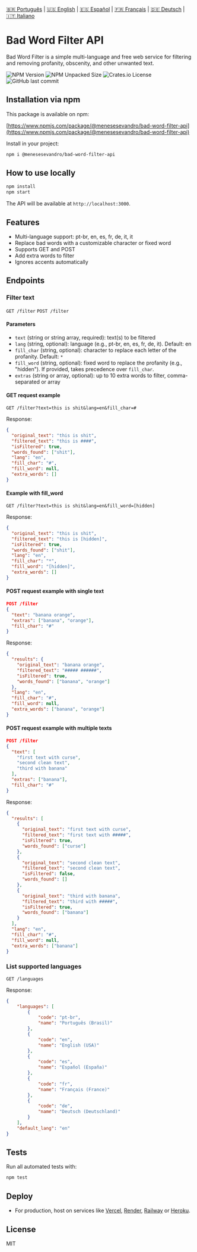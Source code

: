 [🇧🇷 Português](README.pt.md) | [🇺🇸 English](README.md) | [🇪🇸 Español](README.es.md) | [🇫🇷 Français](README.fr.md) | [🇩🇪 Deutsch](README.de.md) | [🇮🇹 Italiano](README.it.md)

# Bad Word Filter API

Bad Word Filter is a simple multi-language and free web service for filtering and removing profanity, obscenity, and other unwanted text.

![NPM Version](https://img.shields.io/npm/v/%40menesesevandro%2Fbad-word-filter-api) ![NPM Unpacked Size](https://img.shields.io/npm/unpacked-size/%40menesesevandro%2Fbad-word-filter-api) ![Crates.io License](https://img.shields.io/crates/l/mit) ![GitHub last commit](https://img.shields.io/github/last-commit/menesesevandro/bad-word-filter-api)


## Installation via npm

This package is available on npm:

[https://www.npmjs.com/package/@menesesevandro/bad-word-filter-api](https://www.npmjs.com/package/@menesesevandro/bad-word-filter-api)

Install in your project:
```bash
npm i @menesesevandro/bad-word-filter-api
```

## How to use locally

```bash
npm install
npm start
```
The API will be available at `http://localhost:3000`.

## Features
- Multi-language support: pt-br, en, es, fr, de, it, it
- Replace bad words with a customizable character or fixed word
- Supports GET and POST
- Add extra words to filter
- Ignores accents automatically

## Endpoints

### Filter text
`GET /filter`
`POST /filter`

#### Parameters
- `text` (string or string array, required): text(s) to be filtered
- `lang` (string, optional): language (e.g., pt-br, en, es, fr, de, it). Default: en
- `fill_char` (string, optional): character to replace each letter of the profanity. Default: `*`
- `fill_word` (string, optional): fixed word to replace the profanity (e.g., "hidden"). If provided, takes precedence over `fill_char`.
- `extras` (string or array, optional): up to 10 extra words to filter, comma-separated or array

#### GET request example
```
GET /filter?text=this is shit&lang=en&fill_char=#
```
Response:
```json
{
  "original_text": "this is shit",
  "filtered_text": "this is ####",
  "isFiltered": true,
  "words_found": ["shit"],
  "lang": "en",
  "fill_char": "#",
  "fill_word": null,
  "extra_words": []
}
```

#### Example with fill_word
```
GET /filter?text=this is shit&lang=en&fill_word=[hidden]
```
Response:
```json
{
  "original_text": "this is shit",
  "filtered_text": "this is [hidden]",
  "isFiltered": true,
  "words_found": ["shit"],
  "lang": "en",
  "fill_char": "*",
  "fill_word": "[hidden]",
  "extra_words": []
}
```

#### POST request example with single text
```json
POST /filter
{
  "text": "banana orange",
  "extras": ["banana", "orange"],
  "fill_char": "#"
}
```
Response:
```json
{
  "results": {
    "original_text": "banana orange",
    "filtered_text": "##### ######",
    "isFiltered": true,
    "words_found": ["banana", "orange"]
  },
  "lang": "en",
  "fill_char": "#",
  "fill_word": null,
  "extra_words": ["banana", "orange"]
}
```

#### POST request example with multiple texts
```json
POST /filter
{
  "text": [
    "first text with curse",
    "second clean text",
    "third with banana"
  ],
  "extras": ["banana"],
  "fill_char": "#"
}
```
Response:
```json
{
  "results": [
    {
      "original_text": "first text with curse",
      "filtered_text": "first text with #####",
      "isFiltered": true,
      "words_found": ["curse"]
    },
    {
      "original_text": "second clean text",
      "filtered_text": "second clean text",
      "isFiltered": false,
      "words_found": []
    },
    {
      "original_text": "third with banana",
      "filtered_text": "third with #####",
      "isFiltered": true,
      "words_found": ["banana"]
    }
  ],
  "lang": "en",
  "fill_char": "#",
  "fill_word": null,
  "extra_words": ["banana"]
}
```

### List supported languages
`GET /languages`

Response:
```json
{
    "languages": [
        {
            "code": "pt-br",
            "name": "Português (Brasil)"
        },
        {
            "code": "en",
            "name": "English (USA)"
        },
        {
            "code": "es",
            "name": "Español (España)"
        },
        {
            "code": "fr",
            "name": "Français (France)"
        },
        {
            "code": "de",
            "name": "Deutsch (Deutschland)"
        }
    ],
    "default_lang": "en"
}
```

## Tests
Run all automated tests with:
```bash
npm test
```

## Deploy
- For production, host on services like [Vercel](https://vercel.com/), [Render](https://render.com/), [Railway](https://railway.app/) or [Heroku](https://heroku.com/).

## License
MIT
